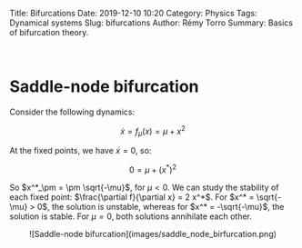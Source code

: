 Title: Bifurcations
Date: 2019-12-10 10:20
Category: Physics
Tags: Dynamical systems
Slug: bifurcations
Author: Rémy Torro
Summary: Basics of bifurcation theory.

<br>

# Saddle-node bifurcation

Consider the following dynamics:

$$ \dot{x} = f_\mu(x) = \mu + x^2$$

At the fixed points, we have $\dot{x}=0$, so:

$$ 0 = \mu + (x^*)^2$$

So $x^*_\pm = \pm \sqrt{-\mu}$, for $\mu < 0$. We can study the stability of each fixed point: $\frac{\partial f}{\partial x} = 2 x^*$. For $x^* = \sqrt{-\mu} > 0$, the solution is unstable, whereas for $x^* = -\sqrt{-\mu}$, the solution is stable. For $\mu = 0$, both solutions annihilate each other. 

<center>![Saddle-node bifurcation](images/saddle_node_birfurcation.png)</center>
